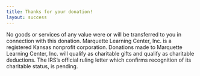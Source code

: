 ```yaml
---
title: Thanks for your donation!
layout: success
---
```


No goods or services of any value were or will be transferred to you in connection with this donation. Marquette Learning Center, Inc. is a registered Kansas nonprofit corporation. Donations made to Marquette Learning Center, Inc. will qualify as charitable gifts and qualify as charitable deductions. The IRS’s official ruling letter which confirms recognition of its charitable status, is pending.
